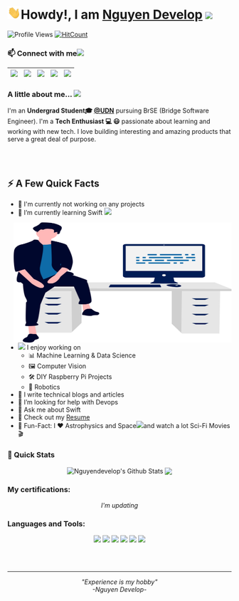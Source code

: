 <h1> <img src="https://raw.githubusercontent.com/ABSphreak/ABSphreak/master/gifs/Hi.gif" width="30px">Howdy!, I am <a href="https://github.com/nguyendevelop">Nguyen Develop</a> <img src="https://emojis.slackmojis.com/emojis/images/1531849430/4246/blob-sunglasses.gif?1531849430" width="30px"></h1>
</h1>

![Profile Views](https://komarev.com/ghpvc/?username=nguyendevelop)
[![HitCount](http://hits.dwyl.com/nguyendevelop/.svg)](http://hits.dwyl.com/nguyendevelop)


### 📫 Connect with me<img src="https://raw.githubusercontent.com/ShahriarShafin/ShahriarShafin/main/Assets/handshake.gif" height="32px">
 
<a href="https://www.linkedin.com/in/nguyendevelop/"><img src="https://cdn2.iconfinder.com/data/icons/social-media-2285/512/1_Linkedin_unofficial_colored_svg-128.png" width="40"></a>|<a href="https://twitter.com/nguyendevelop"><img src="https://cdn2.iconfinder.com/data/icons/social-media-2285/512/1_Twitter3_colored_svg-128.png" width="40"></a>|<a href="https://goo.gl/lyEq0T"><img src="https://cdn2.iconfinder.com/data/icons/social-media-2285/512/1_Youtube_colored_svg-128.png" width="40"></a>|<a href="https://www.facebook.com/nguyendevelop"><img src="https://cdn1.iconfinder.com/data/icons/social-media-2285/512/Colored_Facebook3_svg-128.png" width="40"></a>|<a href="mailto:nguyendevelop@hotmail.com"><img src="https://image.flaticon.com/icons/svg/281/281769.svg" width="40"></a>|
|--|--|--|--|--|


### A little about me...  <img src="https://media.giphy.com/media/VgCDAzcKvsR6OM0uWg/giphy.gif" width="50"> 
I'm an **Undergrad Student🎓 [@UDN](https://www.udn.vn)** pursuing BrSE (Bridge Software Engineer). I'm a **Tech Enthusiast 💻 😃** passionate about learning and working with new tech. I love building interesting and amazing products that serve a great deal of purpose. <br/><br/>

<br>


## ⚡️ A Few Quick Facts

- 🔭 I'm currently not working on any projects
- 🌱 I’m currently learning Swift <img src="https://emojis.slackmojis.com/emojis/images/1450733280/232/java.png" width="30">
<img width="490" height="270" src="sss.svg" align=right>

- <img src="https://media.giphy.com/media/WUlplcMpOCEmTGBtBW/giphy.gif" width="30">  I enjoy working on
  - 📊 Machine Learning & Data Science
  - 🖼 Computer Vision
  - 🛠 DIY Raspberry Pi Projects
  - 🤖 Robotics
- 📝 I write technical blogs and articles
- 🤔 I’m looking for help with Devops
- 💬 Ask me about Swift
- 📙 Check out my [Resume](https://github.com/nguyendevelop/nguyendevelop/blob/master/nguyendevelop.pdf)
- 🎉 Fun-Fact: I ❤️ Astrophysics and Space<img src="https://emojis.slackmojis.com/emojis/images/1518001209/3505/spacex.jpg" width="30">and watch a lot Sci-Fi Movies🎬



### 🚀 Quick Stats
<p align="center">
<img align="center" src="https://github-readme-stats.vercel.app/api?username=nguyendevelop&show_icons=true&line_height=21" alt="Nguyendevelop's Github Stats" />
<img align="center" src="https://github-readme-stats.vercel.app/api/top-langs/?username=nguyendevelop&theme=default&line_height=27&layout=compact" />
</p>

 ### My certifications:
<p align="center">
   <i>
I'm updating
   </i>
</p>

 ### Languages and Tools:
 
<p align="center">
  <img src="https://raw.githubusercontent.com/ShahriarShafin/ShahriarShafin/main/Assets/html.gif" width="70">
  <img src="https://raw.githubusercontent.com/ShahriarShafin/ShahriarShafin/main/Assets/css.gif" width="70">
  <img src="https://raw.githubusercontent.com/ShahriarShafin/ShahriarShafin/main/Assets/js.webp" width="70">
  <img src="https://raw.githubusercontent.com/ShahriarShafin/ShahriarShafin/main/Assets/bootstrap.gif" width="70">
  <img src="https://raw.githubusercontent.com/ShahriarShafin/ShahriarShafin/main/Assets/github.webp" width="70">
  <img src="https://raw.githubusercontent.com/ShahriarShafin/ShahriarShafin/main/Assets/vscode.webp" width="70">
</p>


<br>
<br>

--- 

<p align="center">
   <i>
     "Experience is my hobby" <br>
                                         -Nguyen Develop-
  </i>
</p>   

